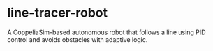 # line-tracer-robot
A CoppeliaSim-based autonomous robot that follows a line using PID control and avoids obstacles with adaptive logic.
